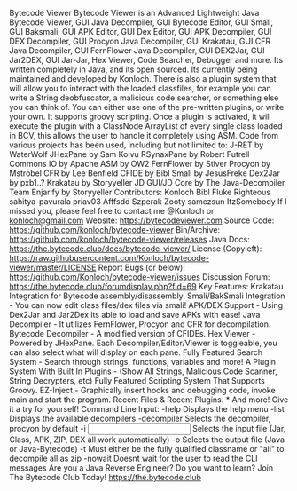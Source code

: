 Bytecode Viewer Bytecode Viewer is an Advanced Lightweight Java Bytecode Viewer, GUI Java Decompiler, GUI Bytecode Editor, GUI Smali, GUI Baksmali, GUI APK Editor, GUI Dex Editor, GUI APK Decompiler, GUI DEX Decompiler, GUI Procyon Java Decompiler, GUI Krakatau, GUI CFR Java Decompiler, GUI FernFlower Java Decompiler, GUI DEX2Jar, GUI Jar2DEX, GUI Jar-Jar, Hex Viewer, Code Searcher, Debugger and more. Its written completely in Java, and its open sourced. Its currently being maintained and developed by Konloch. There is also a plugin system that will allow you to interact with the loaded classfiles, for example you can write a String deobfuscator, a malicious code searcher, or something else you can think of. You can either use one of the pre-written plugins, or write your own. It supports groovy scripting. Once a plugin is activated, it will execute the plugin with a ClassNode ArrayList of every single class loaded in BCV, this allows the user to handle it completely using ASM. Code from various projects has been used, including but not limited to: J-RET by WaterWolf JHexPane by Sam Koivu RSynaxPane by Robert Futrell Commons IO by Apache ASM by OW2 FernFlower by Stiver Procyon by Mstrobel CFR by Lee Benfield CFIDE by Bibl Smali by JesusFreke Dex2Jar by pxb1..? Krakatau by Storyyeller JD GUI/JD Core by The Java-Decompiler Team Enjarify by Storyyeller Contributors: Konloch Bibl Fluke Righteous sahitya-pavurala priav03 Afffsdd Szperak Zooty samczsun ItzSomebody If I missed you, please feel free to contact me @Konloch or konloch@gmail.com Website: https://bytecodeviewer.com Source Code: https://github.com/konloch/bytecode-viewer Bin/Archive: https://github.com/konloch/bytecode-viewer/releases Java Docs: https://the.bytecode.club/docs/bytecode-viewer/ License (Copyleft): https://raw.githubusercontent.com/Konloch/bytecode-viewer/master/LICENSE Report Bugs (or below): https://github.com/Konloch/bytecode-viewer/issues Discussion Forum: https://the.bytecode.club/forumdisplay.php?fid=69 Key Features: Krakatau Integration for Bytecode assembly/disassembly. Smali/BakSmali Integration - You can now edit class files/dex files via smali! APK/DEX Support - Using Dex2Jar and Jar2Dex its able to load and save APKs with ease! Java Decompiler - It utilizes FernFlower, Procyon and CFR for decompilation. Bytecode Decompiler - A modified version of CFIDEs. Hex Viewer - Powered by JHexPane. Each Decompiler/Editor/Viewer is toggleable, you can also select what will display on each pane. Fully Featured Search System - Search through strings, functions, variables and more! A Plugin System With Built In Plugins - (Show All Strings, Malicious Code Scanner, String Decrypters, etc) Fully Featured Scripting System That Supports Groovy. EZ-Inject - Graphically insert hooks and debugging code, invoke main and start the program. Recent Files & Recent Plugins. * And more! Give it a try for yourself! Command Line Input: -help Displays the help menu -list Displays the available decompilers -decompiler <decompiler> Selects the decompiler, procyon by default -i <input file> Selects the input file (Jar, Class, APK, ZIP, DEX all work automatically) -o <output file> Selects the output file (Java or Java-Bytecode) -t <target classname> Must either be the fully qualified classname or "all" to decompile all as zip -nowait Doesnt wait for the user to read the CLI messages Are you a Java Reverse Engineer? Do you want to learn? Join The Bytecode Club Today! https://the.bytecode.club